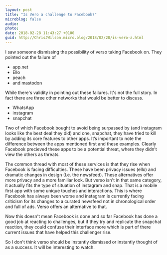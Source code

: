 ```yaml
---
layout: post
title: "Is Vero a challenge to Facebook?"
microblog: false
audio: 
photo: 
date: 2018-02-28 11:43:27 +0100
guid: http://ChrisJWilson.micro.blog/2018/02/28/is-vero-a.html
---
```

I saw someone dismissing the possibility of verso taking Facebook on. They pointed out the failure of 
- app.net 
- Ello
- peach 
- and mastodon 

While there's validity in pointing out these failures. It's not the full story. In fact there are three other networks that would be better to discuss. 
- WhatsApp 
- instagram 
- snapchat 

Two of which Facebook bought to avoid being surpassed by (and instagram looks like the best deal they did) and one, snapchat, they have tried to kill by adding its core features to other apps. It’s important to note the difference between the apps mentioned first and these examples. Clearly Facebook precieved these apps to be a potential threat, where they didn’t view the others as threats. 


The common thread with most of these services is that they rise when Facebook is facing difficulties. These have been privacy issues (ello) and dramatic changes in design (I.e. the newsfeed). These alternatives offer more privacy and a more familiar look. But verso isn't in that same category, it actually fits the type of situation of instagram and snap. That is a mobile first app with some unique touches and interactions. 
This is where Facebook has always been worse and instagram is currently facing criticism for its changes to a curated newsfeed not in chronological order and full of ads. Verso offers an alternative to that. 

Now this doesn't mean Facebook is done and so far Facebook has done a good job at reacting to challenges, but if they try and replicate the snapchat reaction, they could confuse their interface more which is part of there current issues that have helped this challenger rise. 

So I don't think verso should be instantly dismissed or instantly thought of as a success. It will be interesting to watch. 
